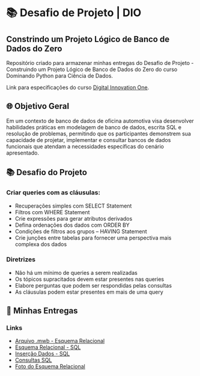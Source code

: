 
# 📚 Desafio de Projeto | DIO 
##  Constrindo um Projeto Lógico de Banco de Dados do Zero

Repositório criado para armazenar minhas entregas do Desafio de Projeto - Construindo um Projeto Lógico de Banco de Dados do Zero do curso Dominando Python para Ciência de Dados.

Link para especificações do curso [Digital Innovation One](https://web.dio.me/track/potencia-tech-powered-ifood-ciencias-de-dados-com-python).

## 🌐 Objetivo Geral
Em um contexto de banco de dados de oficina automotiva visa desenvolver habilidades práticas em modelagem de banco de dados, escrita SQL e resolução de problemas, permitindo que os participantes demonstrem sua capacidade de projetar, implementar e consultar bancos de dados funcionais que atendam a necessidades específicas do cenário apresentado.

## 📚 Desafio do Projeto
### Criar queries com as cláusulas:
- Recuperações simples com SELECT Statement
- Filtros com WHERE Statement
- Crie expressões para gerar atributos derivados
- Defina ordenações dos dados com ORDER BY
- Condições de filtros aos grupos – HAVING Statement
- Crie junções entre tabelas para fornecer uma perspectiva mais complexa dos dados
### Diretrizes
- Não há um mínimo de queries a serem realizadas
- Os tópicos supracitados devem estar presentes nas queries
- Elabore perguntas que podem ser respondidas pelas consultas
- As cláusulas podem estar presentes em mais de uma query

## 📌 Minhas Entregas
### Links
- [Arquivo .mwb - Esquema Relacional](https://github.com/hudsonfarias/desafio_projeto_banco_de_dados_oficina/blob/main/Desafio%20de%20Projeto%20-%20Oficina.mwb)
- [Esquema Relacional - SQL](https://github.com/hudsonfarias/desafio_projeto_banco_de_dados_oficina/blob/main/Esquema_Relacional_BD_SQL_DesafioDeProjeto_Oficina.sql)
- [Inserção Dados - SQL](https://github.com/hudsonfarias/desafio_projeto_banco_de_dados_oficina/blob/main/Inser%C3%A7%C3%A3o_de_dados_SQL_DesafioDeProjeto_Oficina.sql)
- [Consultas SQL](https://github.com/hudsonfarias/desafio_projeto_banco_de_dados_oficina/blob/main/Querys_SQL_DesafioDeProjeto_Oficina.sql)
- [Foto do Esquema Relacional](https://github.com/hudsonfarias/desafio_projeto_banco_de_dados_oficina/blob/main/Schema_relacional_DesafioDeProjeto_Oficina.png)
